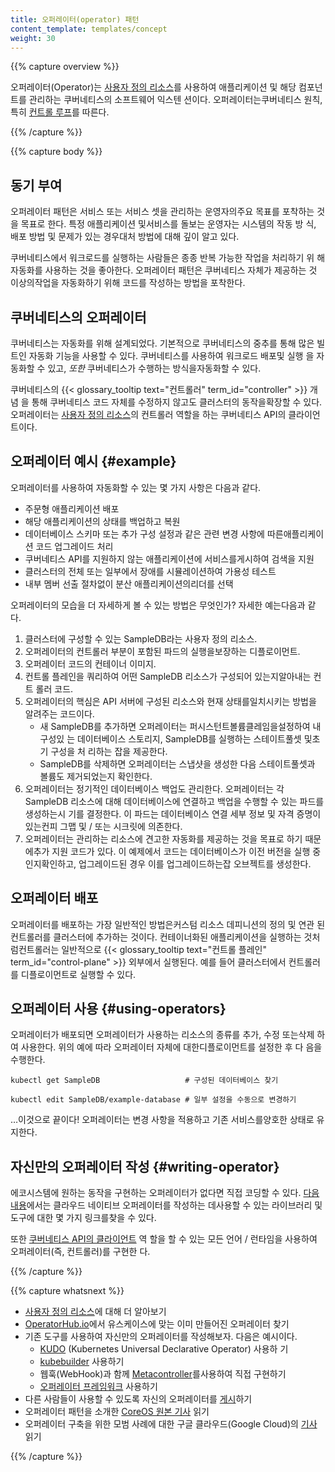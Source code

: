 ```yaml
---
title: 오퍼레이터(operator) 패턴
content_template: templates/concept
weight: 30
---
```


{{% capture overview %}}

오퍼레이터(Operator)는
[사용자 정의 리소스](/ko/docs/concepts/extend-kubernetes/api-extension/custom-resources/)를
사용하여 애플리케이션 및 해당 컴포넌트를 관리하는 쿠버네티스의 소프트웨어 익스텐
션이다. 오퍼레이터는쿠버네티스 원칙, 특히
[컨트롤 루프](/ko/docs/concepts/#쿠버네티스-컨트롤-플레인)를 따른다.

{{% /capture %}}

{{% capture body %}}

## 동기 부여

오퍼레이터 패턴은 서비스 또는 서비스 셋을 관리하는 운영자의주요 목표를 포착하는
것을 목표로 한다. 특정 애플리케이션 및서비스를 돌보는 운영자는 시스템의 작동 방
식, 배포 방법 및 문제가 있는 경우대처 방법에 대해 깊이 알고 있다.

쿠버네티스에서 워크로드를 실행하는 사람들은 종종 반복 가능한 작업을 처리하기 위
해자동화를 사용하는 것을 좋아한다. 오퍼레이터 패턴은 쿠버네티스 자체가 제공하는
것 이상의작업을 자동화하기 위해 코드를 작성하는 방법을 포착한다.

## 쿠버네티스의 오퍼레이터

쿠버네티스는 자동화를 위해 설계되었다. 기본적으로 쿠버네티스의 중추를 통해 많은
빌트인 자동화 기능을 사용할 수 있다. 쿠버네티스를 사용하여 워크로드 배포및 실행
을 자동화할 수 있고, _또한_ 쿠버네티스가 수행하는 방식을자동화할 수 있다.

쿠버네티스의 {{< glossary_tooltip text="컨트롤러" term_id="controller" >}} 개념
을 통해 쿠버네티스 코드 자체를 수정하지 않고도 클러스터의 동작을확장할 수 있다.
오퍼레이터는
[사용자 정의 리소스](/ko/docs/concepts/extend-kubernetes/api-extension/custom-resources/)의
컨트롤러 역할을 하는 쿠버네티스 API의 클라이언트이다.

## 오퍼레이터 예시 {#example}

오퍼레이터를 사용하여 자동화할 수 있는 몇 가지 사항은 다음과 같다.

- 주문형 애플리케이션 배포
- 해당 애플리케이션의 상태를 백업하고 복원
- 데이터베이스 스키마 또는 추가 구성 설정과 같은 관련 변경 사항에 따른애플리케이
  션 코드 업그레이드 처리
- 쿠버네티스 API를 지원하지 않는 애플리케이션에 서비스를게시하여 검색을 지원
- 클러스터의 전체 또는 일부에서 장애를 시뮬레이션하여 가용성 테스트
- 내부 멤버 선출 절차없이 분산 애플리케이션의리더를 선택

오퍼레이터의 모습을 더 자세하게 볼 수 있는 방법은 무엇인가? 자세한 예는다음과 같
다.

1. 클러스터에 구성할 수 있는 SampleDB라는 사용자 정의 리소스.
2. 오퍼레이터의 컨트롤러 부분이 포함된 파드의 실행을보장하는 디플로이먼트.
3. 오퍼레이터 코드의 컨테이너 이미지.
4. 컨트롤 플레인을 쿼리하여 어떤 SampleDB 리소스가 구성되어 있는지알아내는 컨트
   롤러 코드.
5. 오퍼레이터의 핵심은 API 서버에 구성된 리소스와 현재 상태를일치시키는 방법을
   알려주는 코드이다.
   - 새 SampleDB를 추가하면 오퍼레이터는 퍼시스턴트볼륨클레임을설정하여 내구성있
     는 데이터베이스 스토리지, SampleDB를 실행하는 스테이트풀셋 및초기 구성을 처
     리하는 잡을 제공한다.
   - SampleDB를 삭제하면 오퍼레이터는 스냅샷을 생성한 다음 스테이트풀셋과 볼륨도
     제거되었는지 확인한다.
6. 오퍼레이터는 정기적인 데이터베이스 백업도 관리한다. 오퍼레이터는 각 SampleDB
   리소스에 대해 데이터베이스에 연결하고 백업을 수행할 수 있는 파드를 생성하는시
   기를 결정한다. 이 파드는 데이터베이스 연결 세부 정보 및 자격 증명이 있는컨피
   그맵 및 / 또는 시크릿에 의존한다.
7. 오퍼레이터는 관리하는 리소스에 견고한 자동화를 제공하는 것을 목표로 하기 때문
   에추가 지원 코드가 있다. 이 예제에서 코드는 데이터베이스가 이전 버전을 실행
   중인지확인하고, 업그레이드된 경우 이를 업그레이드하는잡 오브젝트를 생성한다.

## 오퍼레이터 배포

오퍼레이터를 배포하는 가장 일반적인 방법은커스텀 리소스 데피니션의 정의 및 연관
된 컨트롤러를 클러스터에 추가하는 것이다. 컨테이너화된 애플리케이션을 실행하는
것처럼컨트롤러는 일반적으로
{{< glossary_tooltip text="컨트롤 플레인" term_id="control-plane" >}} 외부에서
실행된다. 예를 들어 클러스터에서 컨트롤러를 디플로이먼트로 실행할 수 있다.

## 오퍼레이터 사용 {#using-operators}

오퍼레이터가 배포되면 오퍼레이터가 사용하는 리소스의 종류를 추가, 수정 또는삭제
하여 사용한다. 위의 예에 따라 오퍼레이터 자체에 대한디플로이먼트를 설정한 후 다
음을 수행한다.

```shell
kubectl get SampleDB                   # 구성된 데이터베이스 찾기

kubectl edit SampleDB/example-database # 일부 설정을 수동으로 변경하기
```

&hellip;이것으로 끝이다! 오퍼레이터는 변경 사항을 적용하고 기존 서비스를양호한
상태로 유지한다.

## 자신만의 오퍼레이터 작성 {#writing-operator}

에코시스템에 원하는 동작을 구현하는 오퍼레이터가 없다면 직접 코딩할 수 있다.
[다음 내용](#다음-내용)에서는 클라우드 네이티브 오퍼레이터를 작성하는 데사용할
수 있는 라이브러리 및 도구에 대한 몇 가지 링크를찾을 수 있다.

또한
[쿠버네티스 API의 클라이언트](/ko/docs/reference/using-api/client-libraries/) 역
할을 할 수 있는 모든 언어 / 런타임을 사용하여 오퍼레이터(즉, 컨트롤러)를 구현한
다.

{{% /capture %}}

{{% capture whatsnext %}}

- [사용자 정의 리소스](/ko/docs/concepts/extend-kubernetes/api-extension/custom-resources/)에
  대해 더 알아보기
- [OperatorHub.io](https://operatorhub.io/)에서 유스케이스에 맞는 이미 만들어진
  오퍼레이터 찾기
- 기존 도구를 사용하여 자신만의 오퍼레이터를 작성해보자. 다음은 예시이다.
  - [KUDO](https://kudo.dev/) (Kubernetes Universal Declarative Operator) 사용하
    기
  - [kubebuilder](https://book.kubebuilder.io/) 사용하기
  - 웹훅(WebHook)과 함께 [Metacontroller](https://metacontroller.app/)를사용하여
    직접 구현하기
  - [오퍼레이터 프레임워크](https://github.com/operator-framework/getting-started)
    사용하기
- 다른 사람들이 사용할 수 있도록 자신의 오퍼레이터를
  [게시](https://operatorhub.io/)하기
- 오퍼레이터 패턴을 소개한
  [CoreOS 원본 기사](https://coreos.com/blog/introducing-operators.html) 읽기
- 오퍼레이터 구축을 위한 모범 사례에 대한 구글 클라우드(Google Cloud)의
  [기사](https://cloud.google.com/blog/products/containers-kubernetes/best-practices-for-building-kubernetes-operators-and-stateful-apps)
  읽기

{{% /capture %}}

